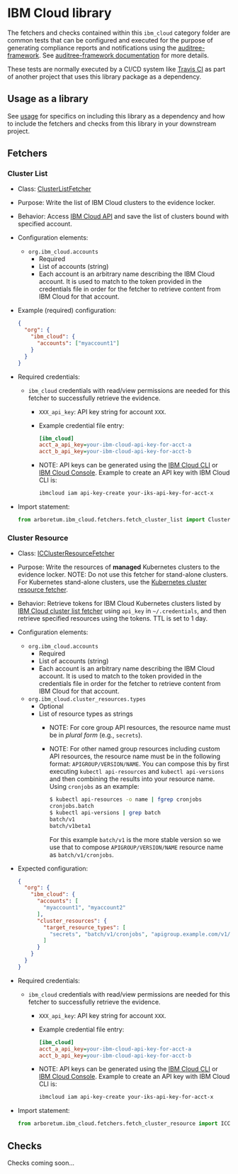 # IBM Cloud library

The fetchers and checks contained within this `ibm_cloud` category folder are
common tests that can be configured and executed for the purpose of generating
compliance reports and notifications using the [auditree-framework][].
See [auditree-framework documentation][] for more details.

These tests are normally executed by a CI/CD system like
[Travis CI](https://travis-ci.com/) as part of another project that uses this
library package as a dependency.

## Usage as a library

See [usage][] for specifics on including this library as a dependency and how
to include the fetchers and checks from this library in your downstream project.

## Fetchers

### Cluster List

* Class: [ClusterListFetcher][fetch-cluster-list]
* Purpose: Write the list of IBM Cloud clusters to the evidence locker.
* Behavior: Access [IBM Cloud API][ibm-cloud-api] and save the list of clusters bound with specified account.
* Configuration elements:
  * `org.ibm_cloud.accounts`
    * Required
    * List of accounts (string)
    * Each account is an arbitrary name describing the IBM Cloud account. It is used to match to the token provided in the
      credentials file in order for the fetcher to retrieve content from IBM Cloud for that account.
* Example (required) configuration:

  ```json
  {
    "org": {
      "ibm_cloud": {
        "accounts": ["myaccount1"]
      }
    }
  }
  ```

* Required credentials:
  * `ibm_cloud` credentials with read/view permissions are needed for this fetcher to successfully retrieve the evidence.
    * `XXX_api_key`: API key string for account `XXX`.
    * Example credential file entry:

      ```ini
      [ibm_cloud]
      acct_a_api_key=your-ibm-cloud-api-key-for-acct-a
      acct_b_api_key=your-ibm-cloud-api-key-for-acct-b
      ```

    * NOTE: API keys can be generated using the [IBM Cloud CLI][ic-api-key-create] or [IBM Cloud Console][ibm-cloud-gen-api-console]. Example to create an API key with IBM Cloud CLI is:

      ```sh
      ibmcloud iam api-key-create your-iks-api-key-for-acct-x
      ```

* Import statement:

   ```python
   from arboretum.ibm_cloud.fetchers.fetch_cluster_list import ClusterListFetcher
   ```

### Cluster Resource

* Class: [ICClusterResourceFetcher][fetch-ibm-cloud-cluster-resource]
* Purpose: Write the resources of **managed** Kubernetes clusters to the evidence locker. NOTE: Do not use this fetcher for stand-alone clusters. For Kubernetes stand-alone clusters, use the [Kubernetes cluster resource fetcher][fetch-kube-cluster-resource].
* Behavior: Retrieve tokens for IBM Cloud Kubernetes clusters listed by [IBM Cloud cluster list fetcher][fetch-cluster-list] using `api_key` in `~/.credentials`, and then retrieve specified resources  using the tokens. TTL is set to 1 day.

* Configuration elements:
  * `org.ibm_cloud.accounts`
    * Required
    * List of accounts (string)
    * Each account is an arbitrary name describing the IBM Cloud account. It is used to match to the token provided in the
      credentials file in order for the fetcher to retrieve content from IBM Cloud for that account.
  * `org.ibm_cloud.cluster_resources.types`
    * Optional
    * List of resource types as strings
      * NOTE: For core group API resources, the resource name must be in
      _plural form_ (e.g., `secrets`).
      * NOTE: For other named group resources including custom API
        resources, the resource name must be in the following format:
        `APIGROUP/VERSION/NAME`. You can compose this by first executing
        `kubectl api-resources` and `kubectl api-versions` and then combining
        the results into your resource name.  Using `cronjobs` as an example:

        ```sh
        $ kubectl api-resources -o name | fgrep cronjobs
        cronjobs.batch
        $ kubectl api-versions | grep batch
        batch/v1
        batch/v1beta1
        ```

        For this example `batch/v1` is the more stable version so we use that
        to compose `APIGROUP/VERSION/NAME` resource name as `batch/v1/cronjobs`.
* Expected configuration:

  ```json
  {
    "org": {
      "ibm_cloud": {
        "accounts": [
          "myaccount1", "myaccount2"
        ],
        "cluster_resources": {
          "target_resource_types": [
            "secrets", "batch/v1/cronjobs", "apigroup.example.com/v1/mycustom"
          ]
        }
      }
    }
  }
  ```

* Required credentials:
  * `ibm_cloud` credentials with read/view permissions are needed for this fetcher to successfully retrieve the evidence.
    * `XXX_api_key`: API key string for account `XXX`.
    * Example credential file entry:

      ```ini
      [ibm_cloud]
      acct_a_api_key=your-ibm-cloud-api-key-for-acct-a
      acct_b_api_key=your-ibm-cloud-api-key-for-acct-b
      ```

    * NOTE: API keys can be generated using the [IBM Cloud CLI][ic-api-key-create] or [IBM Cloud Console][ibm-cloud-gen-api-console]. Example to create an API key with IBM Cloud CLI is:

      ```sh
      ibmcloud iam api-key-create your-iks-api-key-for-acct-x
      ```

* Import statement:

   ```python
   from arboretum.ibm_cloud.fetchers.fetch_cluster_resource import ICClusterResourceFetcher
   ```

## Checks

Checks coming soon...

[auditree-framework]: https://github.com/ComplianceAsCode/auditree-framework
[auditree-framework documentation]: https://complianceascode.github.io/auditree-framework/
[usage]: https://github.com/ComplianceAsCode/auditree-arboretum#usage
[ic-api-key-create]: https://cloud.ibm.com/docs/cli/reference/ibmcloud?topic=cloud-cli-ibmcloud_commands_iam#ibmcloud_iam_api_key_create
[fetch-cluster-list]: https://github.com/ComplianceAsCode/auditree-arboretum/blob/main/arboretum/ibm_cloud/fetchers/fetch_cluster_list.py
[ibm-cloud-api]: https://containers.cloud.ibm.com/
[ibm-cloud-gen-api-console]: https://cloud.ibm.com/docs/account?topic=account-userapikey#create_user_key
[fetch-ibm-cloud-cluster-resource]: https://github.com/ComplianceAsCode/auditree-arboretum/blob/main/arboretum/ibm_cloud/fetchers/fetch_cluster_resource.py
[fetch-kube-cluster-resource]: https://github.com/ComplianceAsCode/auditree-arboretum/tree/main/arboretum/kubernetes#cluster-resource
